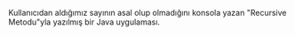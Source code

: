 Kullanıcıdan aldığımız sayının asal olup olmadığını konsola yazan "Recursive Metodu"yla yazılmış bir Java uygulaması.
